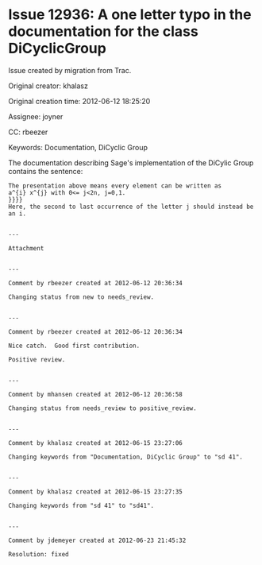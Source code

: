 # Issue 12936: A one letter typo in the documentation for the class DiCyclicGroup

Issue created by migration from Trac.

Original creator: khalasz

Original creation time: 2012-06-12 18:25:20

Assignee: joyner

CC:  rbeezer

Keywords: Documentation, DiCyclic Group

The documentation describing Sage's implementation of the DiCylic Group contains the sentence:

```
The presentation above means every element can be written as
a^{i} x^{j} with 0<= j<2n, j=0,1. 
}}}}
Here, the second to last occurrence of the letter j should instead be an i.


---

Attachment


---

Comment by rbeezer created at 2012-06-12 20:36:34

Changing status from new to needs_review.


---

Comment by rbeezer created at 2012-06-12 20:36:34

Nice catch.  Good first contribution.

Positive review.


---

Comment by mhansen created at 2012-06-12 20:36:58

Changing status from needs_review to positive_review.


---

Comment by khalasz created at 2012-06-15 23:27:06

Changing keywords from "Documentation, DiCyclic Group" to "sd 41".


---

Comment by khalasz created at 2012-06-15 23:27:35

Changing keywords from "sd 41" to "sd41".


---

Comment by jdemeyer created at 2012-06-23 21:45:32

Resolution: fixed
